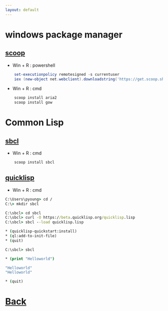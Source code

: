 ```yaml
---
layout: default
---
```



# windows package manager
## [scoop](https://scoop.sh/)

* Win + R : powershell

``` powershell
    set-executionpolicy remotesigned -s currentuser
    iex (new-object net.webclient).downloadstring('https://get.scoop.sh')
```

* Win + R : cmd

``` cmd
    scoop install aria2
    scoop install gow
```



# Common Lisp
## [sbcl](http://www.sbcl.org/)

* Win + R : cmd

``` cmd
    scoop install sbcl
```


## [quicklisp](https://www.quicklisp.org/)

* Win + R : cmd

``` cmd
C:\Users\pyoung> cd /
C:\> mkdir sbcl

C:\sbcl> cd sbcl
C:\sbcl> curl -O https://beta.quicklisp.org/quicklisp.lisp
C:\sbcl> sbcl --load quicklisp.lisp

* (quicklisp-quickstart:install)
* (ql:add-to-init-file)
* (quit)

C:\sbcl> sbcl

* (print "Helloworld")

"Helloworld"
"Helloworld"

* (quit)
```

# [Back](./)
